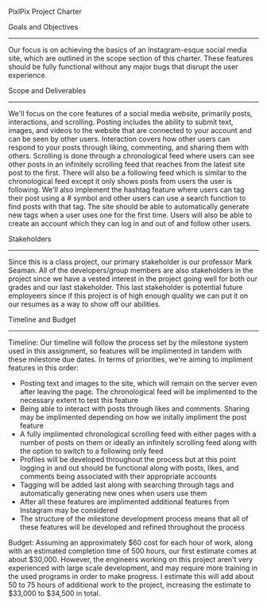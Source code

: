 PixlPix Project Charter

Goals and Objectives
- - - - - - - - - - - - - - - -
Our focus is on achieving the basics of an Instagram-esque social media site, which are outlined in the scope section of this charter. These features should be fully functional without any major bugs that disrupt the user experience.

Scope and Deliverables
- - - - - - - - - - - - - - - -
We'll focus on the core features of a social media website, primarily posts, interactions, and scrolling. Posting includes the ability to submit text, images, and videos to the website that are connected to your account and can be seen by other users. Interaction covers how other users can respond to your posts through liking, commenting, and sharing them with others. Scrolling is done through a chronological feed where users can see other posts in an infinitely scrolling feed that reaches from the latest site post to the first. There will also be a following feed which is similar to the chronological feed except it only shows posts from users the user is following. We'll also implement the hashtag feature where users can tag their post using a # symbol and other users can use a search function to find posts with that tag. The site should be able to automatically generate new tags when a user uses one for the first time. Users will also be able to create an account which they can log in and out of and follow other users.

Stakeholders
- - - - - - - - - - - - - - - -
Since this is a class project, our primary stakeholder is our professor Mark Seaman. All of the developers/group members are also stakeholders in the project since we have a vested interest in the project going well for both our grades and our last stakeholder. This last stakeholder is potential future employeers since if this project is of high enough quality we can put it on our resumes as a way to show off our abilities.

Timeline and Budget
- - - - - - - - - - - - - - - -
Timeline: Our timeline will follow the process set by the milestone system used in this assignment, so features will be implimented in tandem with these milestone due dates. In terms of priorities, we're aiming to impliment features in this order:
- Posting text and images to the site, which will remain on the server even after leaving the page. The chronological feed will be implimented to the necessary extent to test this feature
- Being able to interact with posts through likes and comments. Sharing may be implimented depending on how we initally impliment the post feature
- A fully implimented chronological scrolling feed with either pages with a number of posts on them or ideally an infinitely scrolling feed along with the option to switch to a following only feed
- Profiles will be developed throughout the process but at this point logging in and out should be functional along with posts, likes, and comments being associated with their appropriate accounts
- Tagging will be added last along with searching through tags and automatically generating new ones when users use them
- After all these features are implimented additional features from Instagram may be considered
- The structure of the milestone development process means that all of these features will be developed and refined throughout the process

Budget: Assuming an approximately $60 cost for each hour of work, along with an estimated completion time of 500 hours, our first estimate comes at about $30,000. However, the engineers working on this project aren't very experienced with large scale development, and may require more training in the used programs in order to make progress. I estimate this will add about 50 to 75 hours of additional work to the project, increasing the estimate to $33,000 to $34,500 in total.
